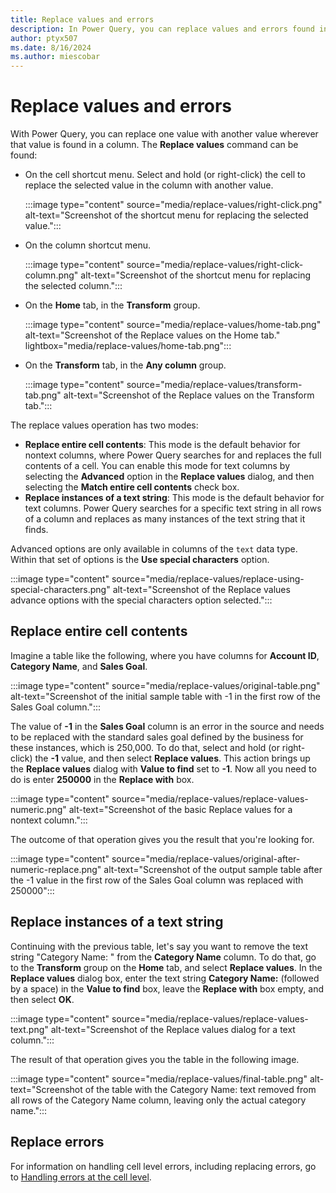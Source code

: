 ```yaml
---
title: Replace values and errors
description: In Power Query, you can replace values and errors found in one or multiple columns with a value of your choice. This article demonstrates how to do this transformation in Power Query.
author: ptyx507
ms.date: 8/16/2024
ms.author: miescobar
---
```


# Replace values and errors

With Power Query, you can replace one value with another value wherever that value is found in a column. The **Replace values** command can be found:

- On the cell shortcut menu. Select and hold (or right-click) the cell to replace the selected value in the column with another value.

   :::image type="content" source="media/replace-values/right-click.png" alt-text="Screenshot of the shortcut menu for replacing the selected value.":::

- On the column shortcut menu.

   :::image type="content" source="media/replace-values/right-click-column.png" alt-text="Screenshot of the shortcut menu for replacing the selected column.":::

- On the **Home** tab, in the **Transform** group.

   :::image type="content" source="media/replace-values/home-tab.png" alt-text="Screenshot of the Replace values on the Home tab." lightbox="media/replace-values/home-tab.png":::

- On the **Transform** tab, in the **Any column** group.

   :::image type="content" source="media/replace-values/transform-tab.png" alt-text="Screenshot of the Replace values on the Transform tab.":::

The replace values operation has two modes:

- **Replace entire cell contents**: This mode is the default behavior for nontext columns, where Power Query searches for and replaces the full contents of a cell. You can enable this mode for text columns by selecting the **Advanced** option in the **Replace values** dialog, and then selecting the **Match entire cell contents** check box.
- **Replace instances of a text string**: This mode is the default behavior for text columns. Power Query searches for a specific text string in all rows of a column and replaces as many instances of the text string that it finds.

Advanced options are only available in columns of the `text` data type. Within that set of options is the **Use special characters** option.

:::image type="content" source="media/replace-values/replace-using-special-characters.png" alt-text="Screenshot of the Replace values advance options with the special characters option selected.":::

## Replace entire cell contents

Imagine a table like the following, where you have columns for **Account ID**, **Category Name**, and **Sales Goal**.

:::image type="content" source="media/replace-values/original-table.png" alt-text="Screenshot of the initial sample table with -1 in the first row of the Sales Goal column.":::

The value of **-1** in the **Sales Goal** column is an error in the source and needs to be replaced with the standard sales goal defined by the business for these instances, which is 250,000. To do that, select and hold (or right-click) the **-1** value, and then select **Replace values**. This action brings up the **Replace values** dialog with **Value to find** set to **-1**. Now all you need to do is enter **250000** in the **Replace with** box.

:::image type="content" source="media/replace-values/replace-values-numeric.png" alt-text="Screenshot of the basic Replace values for a nontext column.":::

The outcome of that operation gives you the result that you're looking for.

:::image type="content" source="media/replace-values/original-after-numeric-replace.png" alt-text="Screenshot of the output sample table after the -1 value in the first row of the Sales Goal column was replaced with 250000":::

## Replace instances of a text string

Continuing with the previous table, let's say you want to remove the text string "Category Name: " from the **Category Name** column. To do that, go to the **Transform** group on the **Home** tab, and select **Replace values**. In the **Replace values** dialog box, enter the text string **Category Name:** (followed by a space) in the **Value to find** box, leave the **Replace with** box empty, and then select **OK**.

:::image type="content" source="media/replace-values/replace-values-text.png" alt-text="Screenshot of the Replace values dialog for a text column.":::

The result of that operation gives you the table in the following image.

:::image type="content" source="media/replace-values/final-table.png" alt-text="Screenshot of the table with the Category Name: text removed from all rows of the Category Name column, leaving only the actual category name.":::

## Replace errors

For information on handling cell level errors, including replacing errors, go to [Handling errors at the cell level](dealing-with-errors.md#handling-errors-at-the-cell-level).

